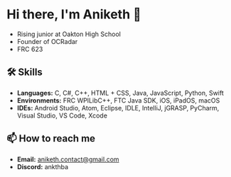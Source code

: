# Hi there, I'm Aniketh 👋
- Rising junior at Oakton High School
- Founder of OCRadar
- FRC 623

## 🛠 Skills
- **Languages:** C, C#, C++, HTML + CSS, Java, JavaScript, Python, Swift
- **Environments:** FRC WPILibC++, FTC Java SDK, iOS, iPadOS, macOS
- **IDEs:** Android Studio, Atom, Eclipse, IDLE, IntelliJ, jGRASP, PyCharm, Visual Studio, VS Code, Xcode

## 📫 How to reach me
- **Email:** [aniketh.contact@gmail.com](mailto:aniketh.contact@gmail.com)
- **Discord:** ankthba
